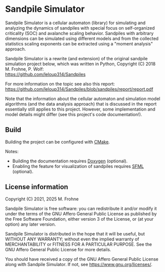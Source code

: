 # Sandpile Simulator

Sandpile Simulator is a cellular automaton (library) for simulating and analyzing the dynamics of
sandpiles with special focus on self-organized criticality (SOC) and avalanche scaling behavior.
Sandpiles with arbitrary dimensions can be simulated using different models and from the
collected statistics scaling exponents can be extracted using a "moment analysis" approach.

Sandpile Simulator is a rewrite (and extension) of the original sandpile simulation
project below, which was written in Python, Copyright (C) 2018 M. Frohne, P. Wolf:  
https://github.com/leloup314/Sandpiles

For more information on the topic see also this report:  
https://github.com/leloup314/Sandpiles/blob/sandpiles/report/report.pdf

Note that the information about the cellular automaton and simulation model algorithms (and the
data analysis approach) that is discussed in the report essentially still applies to this project.
However, some implementation and model details might differ (see this project's code documentation!).

## Build

Building the project can be configured with [CMake](https://cmake.org/).

Notes:
- Building the documentation requires [Doxygen](https://github.com/doxygen/doxygen) (optional).
- Enabling the feature for visualization of sandpiles requires [SFML](https://github.com/SFML/SFML) (optional).

## License information

Copyright (C) 2021, 2025 M. Frohne

Sandpile Simulator is free software: you can redistribute it and/or modify
it under the terms of the GNU Affero General Public License as published
by the Free Software Foundation, either version 3 of the License,
or (at your option) any later version.

Sandpile Simulator is distributed in the hope that it will be useful,
but WITHOUT ANY WARRANTY; without even the implied warranty of
MERCHANTABILITY or FITNESS FOR A PARTICULAR PURPOSE.
See the GNU Affero General Public License for more details.

You should have received a copy of the GNU Affero General Public License
along with Sandpile Simulator. If not, see <https://www.gnu.org/licenses/>.
